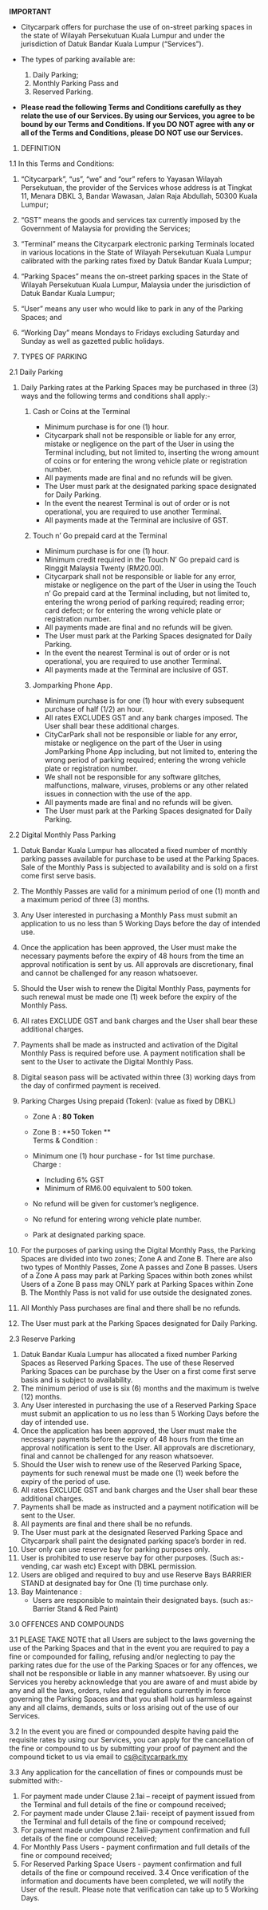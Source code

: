 **IMPORTANT**

- Citycarpark offers for purchase the use of on-street parking spaces in the state of Wilayah Persekutuan Kuala Lumpur and under the jurisdiction of Datuk Bandar Kuala Lumpur (“Services”).
- The types of parking available are:
    1. Daily Parking;
    2. Monthly Parking Pass and
    3. Reserved Parking.

- **Please read the following Terms and Conditions carefully as they relate the use of our Services. By using our Services, you agree to be bound by our Terms and Conditions. If you DO NOT agree with any or all of the Terms and Conditions, please DO NOT use our Services.**

  
1. DEFINITION

1.1 In this Terms and Conditions:

1. “Citycarpark”, “us”, “we” and “our” refers to Yayasan Wilayah Persekutuan, the provider of the Services whose address is at Tingkat 11, Menara DBKL 3, Bandar Wawasan, Jalan Raja Abdullah, 50300 Kuala Lumpur;
2. “GST” means the goods and services tax currently imposed by the Government of Malaysia for providing the Services;
3. “Terminal” means the Citycarpark electronic parking Terminals located in various locations in the State of Wilayah Persekutuan Kuala Lumpur calibrated with the parking rates fixed by Datuk Bandar Kuala Lumpur;
4. “Parking Spaces” means the on-street parking spaces in the State of Wilayah Persekutuan Kuala Lumpur, Malaysia under the jurisdiction of Datuk Bandar Kuala Lumpur;
5. “User” means any user who would like to park in any of the Parking Spaces; and
6. “Working Day” means Mondays to Fridays excluding Saturday and Sunday as well as gazetted public holidays.

  
2. TYPES OF PARKING

2.1 Daily Parking

1. Daily Parking rates at the Parking Spaces may be purchased in three (3) ways and the following terms and conditions shall apply:-  
  

    1. Cash or Coins at the Terminal
        - Minimum purchase is for one (1) hour.
        - Citycarpark shall not be responsible or liable for any error, mistake or negligence on the part of the User in using the Terminal including, but not limited to, inserting the wrong amount of coins or for entering the wrong vehicle plate or registration number.
        - All payments made are final and no refunds will be given.
        - The User must park at the designated parking space designated for Daily Parking.
        - In the event the nearest Terminal is out of order or is not operational, you are required to use another Terminal.
        - All payments made at the Terminal are inclusive of GST.  
  

    2. Touch n’ Go prepaid card at the Terminal
        - Minimum purchase is for one (1) hour.
        - Minimum credit required in the Touch N’ Go prepaid card is Ringgit Malaysia Twenty (RM20.00).
        - Citycarpark shall not be responsible or liable for any error, mistake or negligence on the part of the User in using the Touch n’ Go prepaid card at the Terminal including, but not limited to, entering the wrong period of parking required; reading error; card defect; or for entering the wrong vehicle plate or registration number.
        - All payments made are final and no refunds will be given.
        - The User must park at the Parking Spaces designated for Daily Parking.
        - In the event the nearest Terminal is out of order or is not operational, you are required to use another Terminal.
        - All payments made at the Terminal are inclusive of GST.  
  

    3. Jomparking Phone App.
        - Minimum purchase is for one (1) hour with every subsequent purchase of half (1/2) an hour.
        - All rates EXCLUDES GST and any bank charges imposed. The User shall bear these additional charges.
        - CityCarPark shall not be responsible or liable for any error, mistake or negligence on the part of the User in using JomParking Phone App including, but not limited to, entering the wrong period of parking required; entering the wrong vehicle plate or registration number.
        - We shall not be responsible for any software glitches, malfunctions, malware, viruses, problems or any other related issues in connection with the use of the app.
        - All payments made are final and no refunds will be given.
        - The User must park at the Parking Spaces designated for Daily Parking.

2.2 Digital Monthly Pass Parking

1. Datuk Bandar Kuala Lumpur has allocated a fixed number of monthly parking passes available for purchase to be used at the Parking Spaces. Sale of the Monthly Pass is subjected to availability and is sold on a first come first serve basis.
2. The Monthly Passes are valid for a minimum period of one (1) month and a maximum period of three (3) months.
3. Any User interested in purchasing a Monthly Pass must submit an application to us no less than 5 Working Days before the day of intended use.
4. Once the application has been approved, the User must make the necessary payments before the expiry of 48 hours from the time an approval notification is sent by us. All approvals are discretionary, final and cannot be challenged for any reason whatsoever.
5. Should the User wish to renew the Digital Monthly Pass, payments for such renewal must be made one (1) week before the expiry of the Monthly Pass.
6. All rates EXCLUDE GST and bank charges and the User shall bear these additional charges.
7. Payments shall be made as instructed and activation of the Digital Monthly Pass is required before use. A payment notification shall be sent to the User to activate the Digital Monthly Pass.
8. Digital season pass will be activated within three (3) working days from the day of confirmed payment is received.
9. Parking Charges Using prepaid (Token): (value as fixed by DBKL)
    - Zone A : **80 Token**
    - Zone B : **50 Token **  
Terms & Condition :
    - Minimum one (1) hour purchase - for 1st time purchase.  
Charge :
        - Including 6% GST
        - Minimum of RM6.00 equivalent to 500 token.

    - No refund will be given for customer’s negligence.
    - No refund for entering wrong vehicle plate number.
    - Park at designated parking space.

10. For the purposes of parking using the Digital Monthly Pass, the Parking Spaces are divided into two zones; Zone A and Zone B. There are also two types of Monthly Passes, Zone A passes and Zone B passes. Users of a Zone A pass may park at Parking Spaces within both zones whilst Users of a Zone B pass may ONLY park at Parking Spaces within Zone B. The Monthly Pass is not valid for use outside the designated zones.
11. All Monthly Pass purchases are final and there shall be no refunds.
12. The User must park at the Parking Spaces designated for Daily Parking.

2.3 Reserve Parking

1. Datuk Bandar Kuala Lumpur has allocated a fixed number Parking Spaces as Reserved Parking Spaces. The use of these Reserved Parking Spaces can be purchase by the User on a first come first serve basis and is subject to availability.
2. The minimum period of use is six (6) months and the maximum is twelve (12) months.
3. Any User interested in purchasing the use of a Reserved Parking Space must submit an application to us no less than 5 Working Days before the day of intended use.
4. Once the application has been approved, the User must make the necessary payments before the expiry of 48 hours from the time an approval notification is sent to the User. All approvals are discretionary, final and cannot be challenged for any reason whatsoever.
5. Should the User wish to renew use of the Reserved Parking Space, payments for such renewal must be made one (1) week before the expiry of the period of use.
6. All rates EXCLUDE GST and bank charges and the User shall bear these additional charges.
7. Payments shall be made as instructed and a payment notification will be sent to the User.
8. All payments are final and there shall be no refunds.
9. The User must park at the designated Reserved Parking Space and Citycarpark shall paint the designated parking space’s border in red.
10. User only can use reserve bay for parking purposes only.
11. User is prohibited to use reserve bay for other purposes. (Such as:- vending, car wash etc) Except with DBKL permission.
12. Users are obliged and required to buy and use Reserve Bays BARRIER STAND at designated bay for One (1) time purchase only.
13. Bay Maintenance :
    - Users are responsible to maintain their designated bays. (such as:- Barrier Stand & Red Paint)  
  

3.0 OFFENCES AND COMPOUNDS

3.1 PLEASE TAKE NOTE that all Users are subject to the laws governing the use of the Parking Spaces and that in the event you are required to pay a fine or compounded for failing, refusing and/or neglecting to pay the parking rates due for the use of the Parking Spaces or for any offences, we shall not be responsible or liable in any manner whatsoever. By using our Services you hereby acknowledge that you are aware of and must abide by any and all the laws, orders, rules and regulations currently in force governing the Parking Spaces and that you shall hold us harmless against any and all claims, demands, suits or loss arising out of the use of our Services.

3.2 In the event you are fined or compounded despite having paid the requisite rates by using our Services, you can apply for the cancellation of the fine or compound to us by submitting your proof of payment and the compound ticket to us via email to [cs@citycarpark.my](mailto:cs@citycarpark.my)

3.3 Any application for the cancellation of fines or compounds must be submitted with:-

1. For payment made under Clause 2.1ai – receipt of payment issued from the Terminal and full details of the fine or compound received;
2. For payment made under Clause 2.1aii- receipt of payment issued from the Terminal and full details of the fine or compound received;
3. For payment made under Clause 2.1aiii-payment confirmation and full details of the fine or compound received;
4. For Monthly Pass Users - payment confirmation and full details of the fine or compound received;
5. For Reserved Parking Space Users - payment confirmation and full details of the fine or compound received.
3.4 Once verification of the information and documents have been completed, we will notify the User of the result. Please note that verification can take up to 5 Working Days.
